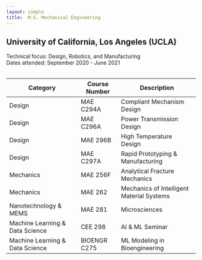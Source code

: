 ```yaml
---
layout: simple
title:  M.S. Mechanical Engineering 
---
```


## University of California, Los Angeles (UCLA)
Technical focus: Design, Robotics, and Manufacturing<br>
Dates attended: September 2020 - June 2021
<br><br>


| Category                        	| Course Number 	| Description                               	|
|---------------------------------	|---------------	|-------------------------------------------	|
| Design                          	| MAE C294A     	| Compliant Mechanism Design                	|
| Design                          	| MAE C296A     	| Power Transmission Design                 	|
| Design                          	| MAE 296B      	| High Temperature Design                   	|
| Design                          	| MAE C297A     	| Rapid Prototyping & Manufacturing         	|
| Mechanics                       	| MAE 256F      	| Analytical Fracture Mechanics             	|
| Mechanics                       	| MAE 262       	| Mechanics of Intelligent Material Systems 	|
| Nanotechnology & MEMS           	| MAE 281       	| Microsciences                             	|
| Machine Learning & Data Science 	| CEE 298       	| AI & ML Seminar                           	|
| Machine Learning & Data Science 	| BIOENGR C275  	| ML Modeling in Bioengineering             	|